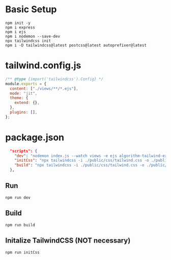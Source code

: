 # Basic Setup
```
npm init -y
npm i express
npm i ejs
npm i nodemon --save-dev
npx tailwindcss init
npm i -D tailwindcss@latest postcss@latest autoprefixer@latest
```

# tailwind.config.js
```js
/** @type {import('tailwindcss').Config} */
module.exports = {
  content: ["./views/**/*.ejs"],
  mode: "jit",
  theme: {
    extend: {},
  },
  plugins: [],
};
```

# package.json
```json
  "scripts": {
    "dev": "nodemon index.js --watch views -e ejs algorithm-tailwind-express-ejs/index.js --exec \"npm run build\"",
    "initCss": "npx tailwindcss -i ./public/css/tailwind.css -o ./public/css/styles.css --watch",
    "build": "npx tailwindcss -i ./public/css/tailwind.css -o ./public/css/styles.css && nodemon index.js"
  },
```

## Run
```
npm run dev
```

## Build
```
npm run build
```

## Initalize TailwindCSS (NOT necessary)
```
npm run initCss
```
